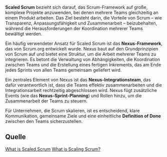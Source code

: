 **Scaled Scrum** bezieht sich darauf, das Scrum-Framework auf große, komplexe Projekte anzuwenden, bei denen mehrere Teams gleichzeitig an einem Produkt arbeiten. Das Ziel besteht darin, die Vorteile von Scrum – wie Transparenz, Anpassungsfähigkeit und Zusammenarbeit – beizubehalten, während die Herausforderungen der Koordination mehrerer Teams bewältigt werden.

Ein häufig verwendeter Ansatz für Scaled Scrum ist das **Nexus-Framework**, das von Scrum.org entwickelt wurde. Nexus baut auf den Grundprinzipien von Scrum auf und bietet eine Struktur, um die Arbeit mehrerer Teams zu integrieren. Es betont die Verwaltung von Abhängigkeiten, die Koordination zwischen Teams und die Erstellung eines fertigen Inkrements, das am Ende jedes Sprints von allen Teams gemeinsam geliefert wird.

Ein zentrales Element von Nexus ist das **Nexus-Integrationsteam**, das dafür verantwortlich ist, dass die Teams effektiv zusammenarbeiten und die Integrationsarbeit rechtzeitig abgeschlossen wird. Nexus fügt zusätzliche Events (wie das **Nexus-Sprint-Planning**) und Rollen hinzu, um die Zusammenarbeit der Teams zu steuern.

Für Unternehmen, die Scrum skalieren, ist es entscheidend, klare Kommunikation, gemeinsame Ziele und eine einheitliche **Definition of Done** zwischen den Teams sicherzustellen.

## Quelle

[What is Scaled Scrum](https://www.scrum.org/resources/blog/what-scaled-scrum)
[What is Scaling Scrum?](https://www.scrum.org/resources/blog/what-scaling-scrum)
